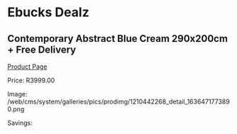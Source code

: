 
# Ebucks Dealz
## Contemporary Abstract Blue Cream 290x200cm + Free Delivery
[Product Page](https://www.ebucks.com/web/shop/productSelected.do?prodId=1210442268&catId=1209942745)

Price: R3999.00

Image: /web/cms/system/galleries/pics/prodimg/1210442268_detail_1636471773890.png

Savings: 


	
